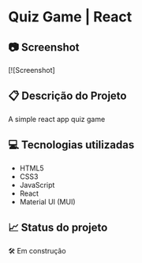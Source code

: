 # Quiz Game | React

## 📷 Screenshot
[![Screenshot]

## 📋 Descrição do Projeto
A simple react app quiz game

## 💻 Tecnologias utilizadas
- HTML5
- CSS3
- JavaScript
- React
- Material UI (MUI)

## 📈 Status do projeto
<!-- ✅ Concluído -->
🛠 Em construção
